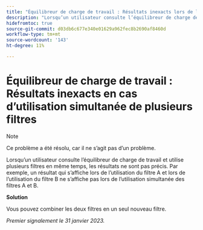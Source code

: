 ```yaml
---
title: "Équilibreur de charge de travail : Résultats inexacts lors de l’utilisation simultanée de plusieurs filtres"
description: "Lorsqu’un utilisateur consulte l’équilibreur de charge de travail et utilise plusieurs filtres en même temps, les résultats ne sont pas précis. Par exemple, un résultat qui s’affiche lors de l’utilisation du filtre A et lors de l’utilisation du filtre B ne s’affiche pas lors de l’utilisation simultanée des filtres A et B."
hidefromtoc: true
source-git-commit: d03db6c677e340e01629a962fec8b2690af8460d
workflow-type: tm+mt
source-wordcount: '143'
ht-degree: 11%

---
```



# Équilibreur de charge de travail : Résultats inexacts en cas d’utilisation simultanée de plusieurs filtres

>[!NOTE]
>
>Ce problème a été résolu, car il ne s’agit pas d’un problème.

Lorsqu’un utilisateur consulte l’équilibreur de charge de travail et utilise plusieurs filtres en même temps, les résultats ne sont pas précis. Par exemple, un résultat qui s’affiche lors de l’utilisation du filtre A et lors de l’utilisation du filtre B ne s’affiche pas lors de l’utilisation simultanée des filtres A et B.

**Solution**

Vous pouvez combiner les deux filtres en un seul nouveau filtre.

_Premier signalement le 31 janvier 2023._

